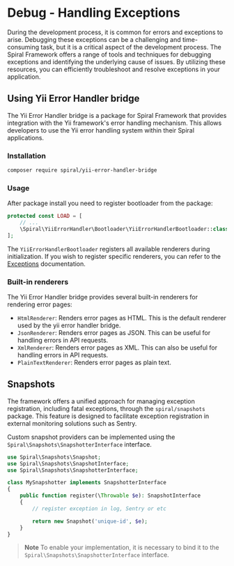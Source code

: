 # Debug - Handling Exceptions

During the development process, it is common for errors and exceptions to arise. Debugging these exceptions can be a challenging and time-consuming task, but it is a critical aspect of the development process. The Spiral Framework offers a range of tools and techniques for debugging exceptions and identifying the underlying cause of issues. By utilizing these resources, you can efficiently troubleshoot and resolve exceptions in your application.

## Using Yii Error Handler bridge

The Yii Error Handler bridge is a package for Spiral Framework that provides integration with the Yii framework's error handling mechanism. This allows developers to use the Yii error handling system within their Spiral applications.

### Installation
```bash
composer require spiral/yii-error-handler-bridge
```

### Usage
After package install you need to register bootloader from the package:

```php
protected const LOAD = [
    // ...
    \Spiral\YiiErrorHandler\Bootloader\YiiErrorHandlerBootloader::class,
];
```

The `YiiErrorHandlerBootloader` registers all available renderers during initialization. If you wish to register specific renderers, you can refer to the [Exceptions](/component/exceptions.md) documentation.

### Built-in renderers

The Yii Error Handler bridge provides several built-in renderers for rendering error pages:

- `HtmlRenderer`: Renders error pages as HTML. This is the default renderer used by the yii error handler bridge.
- `JsonRenderer`: Renders error pages as JSON. This can be useful for handling errors in API requests.
- `XmlRenderer`: Renders error pages as XML. This can also be useful for handling errors in API requests.
- `PlainTextRenderer`: Renders error pages as plain text.

## Snapshots

The framework offers a unified approach for managing exception registration, including fatal exceptions, through the `spiral/snapshots` package. This feature is designed to facilitate exception registration in external monitoring solutions such as Sentry.

Custom snapshot providers can be implemented using the `Spiral\Snapshots\SnapshotterInterface` interface.
```php
use Spiral\Snapshots\Snapshot;
use Spiral\Snapshots\SnapshotInterface;
use Spiral\Snapshots\SnapshotterInterface;

class MySnapshotter implements SnapshotterInterface
{
    public function register(\Throwable $e): SnapshotInterface
    {
        // register exception in log, Sentry or etc

        return new Snapshot('unique-id', $e);
    }
}
```

> **Note**
> To enable your implementation, it is necessary to bind it to the `Spiral\Snapshots\SnapshotterInterface` interface.
